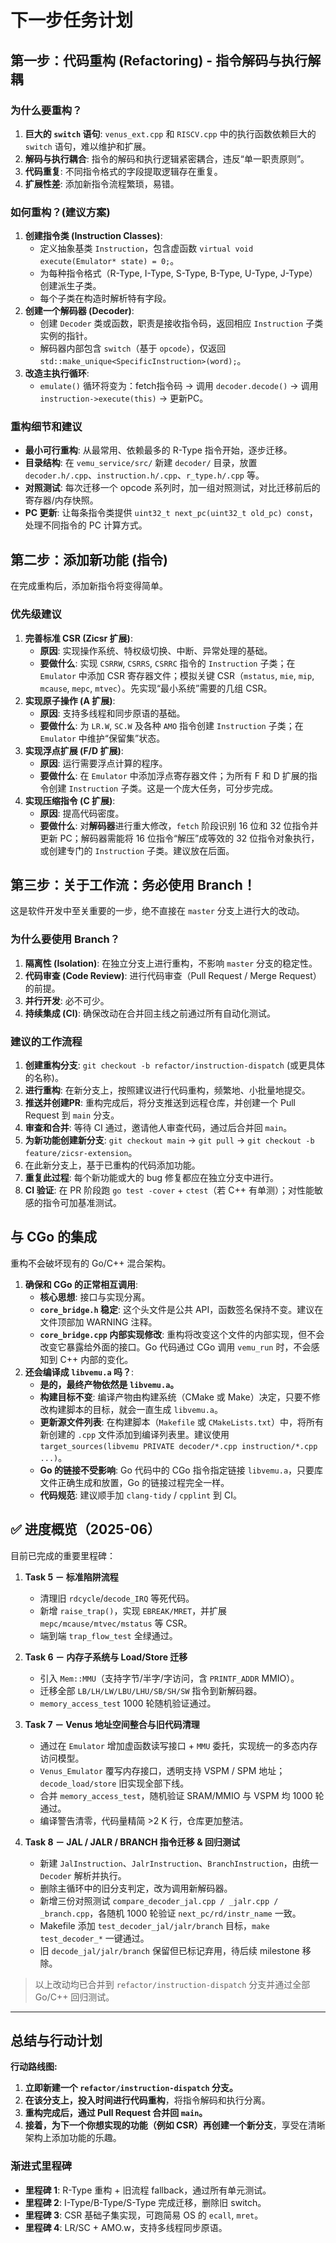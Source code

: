 # 下一步任务计划

## 第一步：代码重构 (Refactoring) - 指令解码与执行解耦

### 为什么要重构？
1.  **巨大的 `switch` 语句**: `venus_ext.cpp` 和 `RISCV.cpp` 中的执行函数依赖巨大的 `switch` 语句，难以维护和扩展。
2.  **解码与执行耦合**: 指令的解码和执行逻辑紧密耦合，违反“单一职责原则”。
3.  **代码重复**: 不同指令格式的字段提取逻辑存在重复。
4.  **扩展性差**: 添加新指令流程繁琐，易错。

### 如何重构？(建议方案)
1.  **创建指令类 (Instruction Classes)**:
    *   定义抽象基类 `Instruction`，包含虚函数 `virtual void execute(Emulator* state) = 0;`。
    *   为每种指令格式（R-Type, I-Type, S-Type, B-Type, U-Type, J-Type）创建派生子类。
    *   每个子类在构造时解析特有字段。
2.  **创建一个解码器 (Decoder)**:
    *   创建 `Decoder` 类或函数，职责是接收指令码，返回相应 `Instruction` 子类实例的指针。
    *   解码器内部包含 `switch`（基于 `opcode`），仅返回 `std::make_unique<SpecificInstruction>(word);`。
3.  **改造主执行循环**:
    *   `emulate()` 循环将变为：fetch指令码 → 调用 `decoder.decode()` → 调用 `instruction->execute(this)` → 更新PC。

### 重构细节和建议
*   **最小可行重构**: 从最常用、依赖最多的 R-Type 指令开始，逐步迁移。
*   **目录结构**: 在 `vemu_service/src/` 新建 `decoder/` 目录，放置 `decoder.h/.cpp`、`instruction.h/.cpp`、`r_type.h/.cpp` 等。
*   **对照测试**: 每次迁移一个 opcode 系列时，加一组对照测试，对比迁移前后的寄存器/内存快照。
*   **PC 更新**: 让每条指令类提供 `uint32_t next_pc(uint32_t old_pc) const`，处理不同指令的 PC 计算方式。

## 第二步：添加新功能 (指令)

在完成重构后，添加新指令将变得简单。

### 优先级建议
1.  **完善标准 CSR (Zicsr 扩展)**:
    *   **原因**: 实现操作系统、特权级切换、中断、异常处理的基础。
    *   **要做什么**: 实现 `CSRRW`, `CSRRS`, `CSRRC` 指令的 `Instruction` 子类；在 `Emulator` 中添加 CSR 寄存器文件；模拟关键 CSR（`mstatus`, `mie`, `mip`, `mcause`, `mepc`, `mtvec`）。先实现“最小系统”需要的几组 CSR。
2.  **实现原子操作 (A 扩展)**:
    *   **原因**: 支持多线程和同步原语的基础。
    *   **要做什么**: 为 `LR.W`, `SC.W` 及各种 `AMO` 指令创建 `Instruction` 子类；在 `Emulator` 中维护“保留集”状态。
3.  **实现浮点扩展 (F/D 扩展)**:
    *   **原因**: 运行需要浮点计算的程序。
    *   **要做什么**: 在 `Emulator` 中添加浮点寄存器文件；为所有 F 和 D 扩展的指令创建 `Instruction` 子类。这是一个庞大任务，可分步完成。
4.  **实现压缩指令 (C 扩展)**:
    *   **原因**: 提高代码密度。
    *   **要做什么**: 对**解码器**进行重大修改，`fetch` 阶段识别 16 位和 32 位指令并更新 PC；解码器需能将 16 位指令“解压”成等效的 32 位指令对象执行，或创建专门的 `Instruction` 子类。建议放在后面。

## 第三步：关于工作流：务必使用 Branch！

这是软件开发中至关重要的一步，绝不直接在 `master` 分支上进行大的改动。

### 为什么要使用 Branch？
1.  **隔离性 (Isolation)**: 在独立分支上进行重构，不影响 `master` 分支的稳定性。
2.  **代码审查 (Code Review)**: 进行代码审查（Pull Request / Merge Request）的前提。
3.  **并行开发**: 必不可少。
4.  **持续集成 (CI)**: 确保改动在合并回主线之前通过所有自动化测试。

### 建议的工作流程
1.  **创建重构分支**: `git checkout -b refactor/instruction-dispatch` (或更具体的名称)。
2.  **进行重构**: 在新分支上，按照建议进行代码重构，频繁地、小批量地提交。
3.  **推送并创建PR**: 重构完成后，将分支推送到远程仓库，并创建一个 Pull Request 到 `main` 分支。
4.  **审查和合并**: 等待 CI 通过，邀请他人审查代码，通过后合并回 `main`。
5.  **为新功能创建新分支**: `git checkout main` → `git pull` → `git checkout -b feature/zicsr-extension`。
6.  在此新分支上，基于已重构的代码添加功能。
7.  **重复此过程**: 每个新功能或大的 bug 修复都应在独立分支中进行。
8.  **CI 验证**: 在 PR 阶段跑 `go test -cover` + `ctest`（若 C++ 有单测）；对性能敏感的指令可加基准测试。

## 与 CGo 的集成

重构不会破坏现有的 Go/C++ 混合架构。

1.  **确保和 CGo 的正常相互调用**:
    *   **核心思想**: 接口与实现分离。
    *   **`core_bridge.h` 稳定**: 这个头文件是公共 API，函数签名保持不变。建议在文件顶部加 WARNING 注释。
    *   **`core_bridge.cpp` 内部实现修改**: 重构将改变这个文件的内部实现，但不会改变它暴露给外面的接口。Go 代码通过 CGo 调用 `vemu_run` 时，不会感知到 C++ 内部的变化。
2.  **还会编译成 `libvemu.a` 吗？**:
    *   **是的，最终产物依然是 `libvemu.a`。**
    *   **构建目标不变**: 编译产物由构建系统（CMake 或 Make）决定，只要不修改构建脚本的目标，就会一直生成 `libvemu.a`。
    *   **更新源文件列表**: 在构建脚本（`Makefile` 或 `CMakeLists.txt`）中，将所有新创建的 `.cpp` 文件添加到编译列表里。建议使用 `target_sources(libvemu PRIVATE decoder/*.cpp instruction/*.cpp ...)`。
    *   **Go 的链接不受影响**: Go 代码中的 CGo 指令指定链接 `libvemu.a`，只要库文件正确生成和放置，Go 的链接过程完全一样。
    *   **代码规范**: 建议顺手加 `clang-tidy` / `cpplint` 到 CI。

## ✅ 进度概览（2025-06）
目前已完成的重要里程碑：
1. **Task 5 － 标准陷阱流程**
   * 清理旧 `rdcycle`/`decode_IRQ` 等死代码。
   * 新增 `raise_trap()`，实现 `EBREAK/MRET`，并扩展 `mepc/mcause/mtvec/mstatus` 等 CSR。
   * 端到端 `trap_flow_test` 全绿通过。
2. **Task 6 － 内存子系统与 Load/Store 迁移**
   * 引入 `Mem::MMU`（支持字节/半字/字访问，含 `PRINTF_ADDR` MMIO）。
   * 迁移全部 `LB/LH/LW/LBU/LHU/SB/SH/SW` 指令到新解码器。
   * `memory_access_test` 1000 轮随机验证通过。
3. **Task 7 － Venus 地址空间整合与旧代码清理**
   * 通过在 `Emulator` 增加虚函数读写接口 + `MMU` 委托，实现统一的多态内存访问模型。
   * `Venus_Emulator` 覆写内存接口，透明支持 VSPM / SPM 地址；`decode_load/store` 旧实现全部下线。
   * 合并 `memory_access_test`，随机验证 SRAM/MMIO 与 VSPM 均 1000 轮通过。
   * 编译警告清零，代码量精简 >2 K 行，仓库更加整洁。

4. **Task 8 － JAL / JALR / BRANCH 指令迁移 & 回归测试**
   * 新建 `JalInstruction`、`JalrInstruction`、`BranchInstruction`，由统一 `Decoder` 解析并执行。
   * 删除主循环中的旧分支判定，改为调用新解码器。
   * 新增三份对照测试 `compare_decoder_jal.cpp / _jalr.cpp / _branch.cpp`，各随机 1000 轮验证 `next_pc/rd/instr_name` 一致。
   * Makefile 添加 `test_decoder_jal/jalr/branch` 目标，`make test_decoder_*` 一键通过。
   * 旧 `decode_jal/jalr/branch` 保留但已标记弃用，待后续 milestone 移除。

> 以上改动均已合并到 `refactor/instruction-dispatch` 分支并通过全部 Go/C++ 回归测试。

---

## 总结与行动计划

**行动路线图:**
1.  **立即新建一个 `refactor/instruction-dispatch` 分支。**
2.  **在该分支上，投入时间进行代码重构**，将指令解码和执行分离。
3.  **重构完成后，通过 Pull Request 合并回 `main`。**
4.  **接着，为下一个你想实现的功能（例如 CSR）再创建一个新分支**，享受在清晰架构上添加功能的乐趣。

### 渐进式里程碑
*   **里程碑 1**: R-Type 重构 + 旧流程 fallback，通过所有单元测试。
*   **里程碑 2**: I-Type/B-Type/S-Type 完成迁移，删除旧 switch。
*   **里程碑 3**: CSR 基础子集实现，可跑简易 OS 的 `ecall`, `mret`。
*   **里程碑 4**: LR/SC + AMO.w，支持多线程同步原语。 